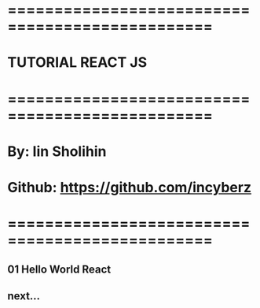 # ================================================ #
# TUTORIAL REACT JS #
# ================================================ #
# By: Iin Sholihin #
# Github: https://github.com/incyberz
# ================================================ #
## 01 Hello World React <current>
## next...


